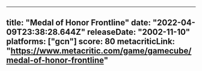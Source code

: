
---
title: "Medal of Honor Frontline"
date: "2022-04-09T23:38:28.644Z"
releaseDate: "2002-11-10"
platforms: ["gcn"]
score: 80
metacriticLink: "https://www.metacritic.com/game/gamecube/medal-of-honor-frontline"
---
